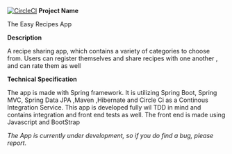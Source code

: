 [![CircleCI](https://circleci.com/gh/AmmadHassanPro/SpringFrameworkPOC.svg?style=svg)](https://circleci.com/gh/AmmadHassanPro/SpringFrameworkPOC)
<b>Project Name</b>
<p>The Easy Recipes App</p>

<b>Description</b>
<p>A recipe sharing app, which contains a variety of categories to choose from. Users can register themselves and share recipes with one another , and can rate them as well </p>

<b>Technical Specification</b>
<p>The app is made with Spring framework. It is utilizing Spring Boot, Spring MVC, Spring Data JPA ,Maven ,Hibernate and Circle Ci as a Continous Integration Service. This app is developed fully wil TDD in mind and contains integration and front end tests as well. The front end is made using Javascript and BootStrap</p>

<i>The App is currently under development, so if you do find a bug, please report. </i>
